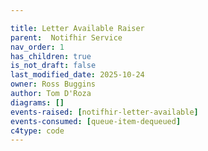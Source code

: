 ```yaml
---

title: Letter Available Raiser
parent:  Notifhir Service
nav_order: 1
has_children: true
is_not_draft: false
last_modified_date: 2025-10-24
owner: Ross Buggins
author: Tom D'Roza
diagrams: []
events-raised: [notifhir-letter-available]
events-consumed: [queue-item-dequeued]
c4type: code
---
```

